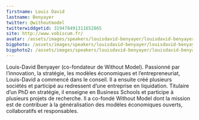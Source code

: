 ```yaml
---
firstname: Louis David 
lastname: Benyayer
twitter: @withoutmodel
twitterwiddgetid: 319478491311652865
site: http://www.vobiscum.fr/
avatar: /assets/images/speakers/louisdavid-benyayer/louisdavid-benyayer1.png
bigphoto: /assets/images/speakers/louisdavid-benyayer/louisdavid-benyayer2.png
bigphoto2: /assets/images/speakers/louisdavid-benyayer/louisdavid-benyayer3.png
---
```


Louis-David Benyayer (co-fondateur de Without Model). Passionné par l’innovation, la stratégie, les modèles économiques et l’entrepreneuriat, Louis-David a commencé dans le conseil. Il a ensuite créé plusieurs sociétés et participé au redressent d’une entreprise en liquidation. Titulaire d’un PhD en stratégie, il enseigne en Business Schools et participe à plusieurs projets de recherche. Il a co-fondé Without Model dont la mission est de contribuer à la généralisation des modèles économiques ouverts, collaboratifs et responsables.


